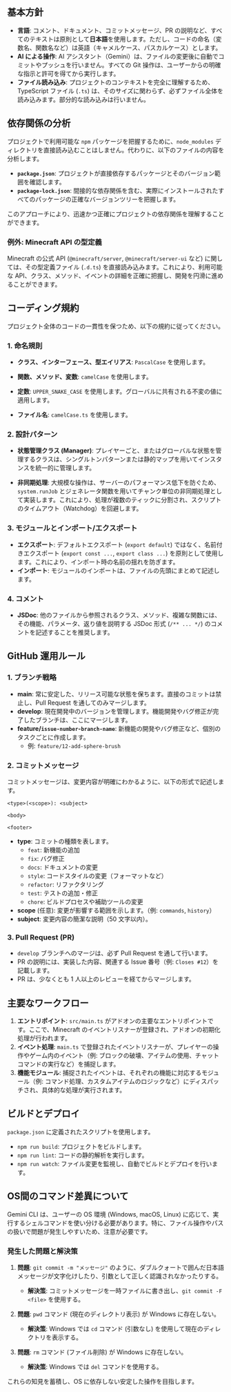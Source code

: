 ## 基本方針

- **言語**: コメント、ドキュメント、コミットメッセージ、PR の説明など、すべてのテキストは原則として**日本語**を使用します。ただし、コードの命名（変数名、関数名など）は英語（キャメルケース、パスカルケース）とします。
- **AI による操作**: AI アシスタント（Gemini）は、ファイルの変更後に自動でコミットやプッシュを行いません。すべての Git 操作は、ユーザーからの明確な指示と許可を得てから実行します。
- **ファイル読み込み**: プロジェクトのコンテキストを完全に理解するため、TypeScript ファイル (`.ts`) は、そのサイズに関わらず、必ずファイル全体を読み込みます。部分的な読み込みは行いません。

## 依存関係の分析

プロジェクトで利用可能な `npm` パッケージを把握するために、`node_modules` ディレクトリを直接読み込むことはしません。代わりに、以下のファイルの内容を分析します。

- **`package.json`**: プロジェクトが直接依存するパッケージとそのバージョン範囲を確認します。
- **`package-lock.json`**: 間接的な依存関係を含む、実際にインストールされたすべてのパッケージの正確なバージョンツリーを把握します。

このアプローチにより、迅速かつ正確にプロジェクトの依存関係を理解することができます。

### 例外: Minecraft API の型定義

Minecraft の公式 API (`@minecraft/server`, `@minecraft/server-ui` など) に関しては、その型定義ファイル (`.d.ts`) を直接読み込みます。これにより、利用可能な API、クラス、メソッド、イベントの詳細を正確に把握し、開発を円滑に進めることができます。

## コーディング規約

プロジェクト全体のコードの一貫性を保つため、以下の規約に従ってください。

### 1. 命名規則

- **クラス、インターフェース、型エイリアス**: `PascalCase` を使用します。

- **関数、メソッド、変数**: `camelCase` を使用します。

- **定数**: `UPPER_SNAKE_CASE` を使用します。グローバルに共有される不変の値に適用します。

- **ファイル名**: `camelCase.ts` を使用します。

### 2. 設計パターン

- **状態管理クラス (Manager)**: プレイヤーごと、またはグローバルな状態を管理するクラスは、シングルトンパターンまたは静的マップを用いてインスタンスを統一的に管理します。

- **非同期処理**: 大規模な操作は、サーバーのパフォーマンス低下を防ぐため、`system.runJob` とジェネレータ関数を用いてチャンク単位の非同期処理として実装します。これにより、処理が複数のティックに分割され、スクリプトのタイムアウト（Watchdog）を回避します。

### 3. モジュールとインポート/エクスポート

- **エクスポート**: デフォルトエクスポート (`export default`) ではなく、名前付きエクスポート (`export const ...`, `export class ...`) を原則として使用します。これにより、インポート時の名前の揺れを防ぎます。
- **インポート**: モジュールのインポートは、ファイルの先頭にまとめて記述します。

### 4. コメント

- **JSDoc**: 他のファイルから参照されるクラス、メソッド、複雑な関数には、その機能、パラメータ、返り値を説明する JSDoc 形式 (`/** ... */`) のコメントを記述することを推奨します。

## GitHub 運用ルール

### 1. ブランチ戦略

- **main**: 常に安定した、リリース可能な状態を保ちます。直接のコミットは禁止し、Pull Request を通してのみマージします。
- **develop**: 現在開発中のバージョンを管理します。機能開発やバグ修正が完了したブランチは、ここにマージします。
- **feature/`issue-number`-`branch-name`**: 新機能の開発やバグ修正など、個別のタスクごとに作成します。
  - 例: `feature/12-add-sphere-brush`

### 2. コミットメッセージ

コミットメッセージは、変更内容が明確にわかるように、以下の形式で記述します。

```
<type>(<scope>): <subject>

<body>

<footer>
```

- **type**: コミットの種類を表します。
  - `feat`: 新機能の追加
  - `fix`: バグ修正
  - `docs`: ドキュメントの変更
  - `style`: コードスタイルの変更（フォーマットなど）
  - `refactor`: リファクタリング
  - `test`: テストの追加・修正
  - `chore`: ビルドプロセスや補助ツールの変更
- **scope** (任意): 変更が影響する範囲を示します。（例: `commands`, `history`）
- **subject**: 変更内容の簡潔な説明（50 文字以内）。

### 3. Pull Request (PR)

- `develop` ブランチへのマージは、必ず Pull Request を通して行います。
- PR の説明には、実装した内容、関連する Issue 番号（例: `Closes #12`）を記載します。
- PR は、少なくとも 1 人以上のレビューを経てからマージします。

## 主要なワークフロー

1.  **エントリポイント**: `src/main.ts` がアドオンの主要なエントリポイントです。ここで、Minecraft のイベントリスナーが登録され、アドオンの初期化処理が行われます。
2.  **イベント処理**: `main.ts` で登録されたイベントリスナーが、プレイヤーの操作やゲーム内のイベント（例: ブロックの破壊、アイテムの使用、チャットコマンドの実行など）を捕捉します。
3.  **機能モジュール**: 捕捉されたイベントは、それぞれの機能に対応するモジュール（例: コマンド処理、カスタムアイテムのロジックなど）にディスパッチされ、具体的な処理が実行されます。

## ビルドとデプロイ

`package.json` に定義されたスクリプトを使用します。

- `npm run build`: プロジェクトをビルドします。
- `npm run lint`: コードの静的解析を実行します。
- `npm run watch`: ファイル変更を監視し、自動でビルドとデプロイを行います。

## OS間のコマンド差異について

Gemini CLI は、ユーザーの OS 環境 (Windows, macOS, Linux) に応じて、実行するシェルコマンドを使い分ける必要があります。特に、ファイル操作やパスの扱いで問題が発生しやすいため、注意が必要です。

### 発生した問題と解決策

1.  **問題**: `git commit -m "メッセージ"` のように、ダブルクォートで囲んだ日本語メッセージが文字化けしたり、引数として正しく認識されなかったりする。
    *   **解決策**: コミットメッセージを一時ファイルに書き出し、`git commit -F <file>` を使用する。

2.  **問題**: `pwd` コマンド (現在のディレクトリ表示) が Windows に存在しない。
    *   **解決策**: Windows では `cd` コマンド (引数なし) を使用して現在のディレクトリを表示する。

3.  **問題**: `rm` コマンド (ファイル削除) が Windows に存在しない。
    *   **解決策**: Windows では `del` コマンドを使用する。

これらの知見を蓄積し、OS に依存しない安定した操作を目指します。